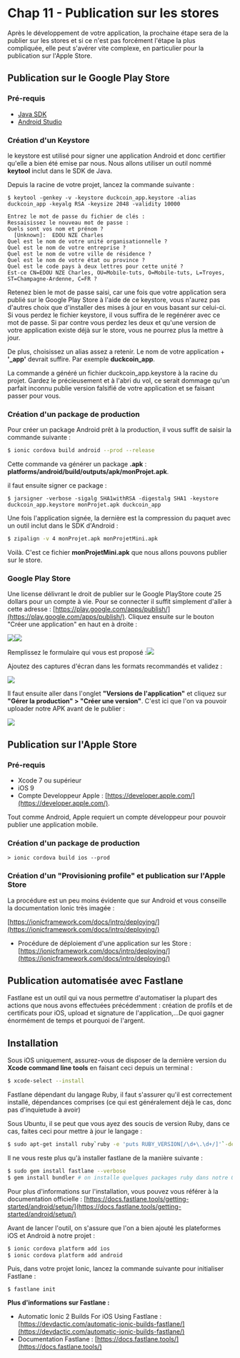 # Chap 11 - Publication sur les stores

Après le développement de votre application, la prochaine étape sera de la publier sur les stores et si ce n'est pas forcément l'étape la plus compliquée, elle peut s'avérer vite complexe, en particulier pour la publication sur l'Apple Store.

## Publication sur le Google Play Store

### Pré-requis

* [Java SDK](http://www.oracle.com/technetwork/java/javase/downloads/index-jsp-138363.html)
* [Android Studio](https://developer.android.com/studio/index.html)

### 

### Création d'un Keystore

le keystore est utilisé pour signer une application Android et donc certifier qu'elle a bien été emise par nous. Nous allons utiliser un outil nommé **keytool** inclut dans le SDK de Java.

Depuis la racine de votre projet, lancez la commande suivante :

```
$ keytool -genkey -v -keystore duckcoin_app.keystore -alias duckcoin_app -keyalg RSA -keysize 2048 -validity 10000

Entrez le mot de passe du fichier de clés :  
Ressaisissez le nouveau mot de passe : 
Quels sont vos nom et prénom ?
  [Unknown]:  EDOU NZE Charles
Quel est le nom de votre unité organisationnelle ?
Quel est le nom de votre entreprise ?
Quel est le nom de votre ville de résidence ?
Quel est le nom de votre état ou province ?
Quel est le code pays à deux lettres pour cette unité ?
Est-ce CN=EDOU NZE Charles, OU=Mobile-tuts, O=Mobile-tuts, L=Troyes, ST=Champagne-Ardenne, C=FR ?
```

Retenez bien le mot de passe saisi, car une fois que votre application sera publié sur le Google Play Store à l'aide de ce keystore, vous n'aurez pas d'autres choix que d'installer des mises à jour en vous basant sur celui-ci. Si vous perdez le fichier keystore, il vous suffira de le regénérer avec ce mot de passe. Si par contre vous perdez les deux et qu'une version de votre application existe déjà sur le store, vous ne pourrez plus la mettre à jour.

De plus, choisissez un alias assez a retenir. Le nom de votre application + **'\_app'** devrait suffire. Par exemple **duckcoin\_app**.

La commande a généré un fichier duckcoin\_app.keystore à la racine du projet. Gardez le précieusement et à l'abri du vol, ce serait dommage qu'un parfait inconnu publie version falsifié de votre application et se faisant passer pour vous.

### Création d'un package de production

Pour créer un package Android prêt à la production, il vous suffit de saisir la commande suivante :

```bash
$ ionic cordova build android --prod --release
```

Cette commande va générer un package **.apk** : **platforms/android/build/outputs/apk/monProjet.apk**.

il faut ensuite signer ce package :

```
$ jarsigner -verbose -sigalg SHA1withRSA -digestalg SHA1 -keystore duckcoin_app.keystore monProjet.apk duckcoin_app
```

Une fois l'application signée, la dernière est la compression du paquet avec un outil inclut dans le SDK d'Android :

```bash
$ zipalign -v 4 monProjet.apk monProjetMini.apk
```

Voilà. C'est ce fichier **monProjetMini.apk** que nous allons pouvons publier sur le store.

### Google Play Store

Une license délivrant le droit de publier sur le Google PlayStore coute 25 dollars pour un compte à vie. Pour se connecter il suffit simplement d'aller à cette adresse : [https://play.google.com/apps/publish/](https://play.google.com/apps/publish/). Cliquez ensuite sur le bouton "Créer une application" en haut en à droite :

![](/assets/google_playstore.png)![](/assets/playstore_2.png)

Remplissez le formulaire qui vous est proposé :![](/assets/playstore_3.png)

Ajoutez des captures d'écran dans les formats recommandés et validez :

![](/assets/playstore_4.png)

Il faut ensuite aller dans l'onglet **"Versions de l'application"** et cliquez sur **"Gérer la production" &gt; "Créer une version"**. C'est ici que l'on va pouvoir uploader notre APK avant de le publier :

![](/assets/playstore_6.png)

## Publication sur l'Apple Store

### Pré-requis

* Xcode 7 ou supérieur
* iOS 9
* Compte Developpeur Apple : [https://developer.apple.com/](https://developer.apple.com/).

Tout comme Android, Apple requiert un compte développeur pour pouvoir publier une application mobile.

### Création d'un package de production

```
> ionic cordova build ios --prod
```

### Création d'un "Provisioning profile" et publication sur l'Apple Store

La procédure est un peu moins évidente que sur Android et vous conseille la documentation Ionic très imagée :

[https://ionicframework.com/docs/intro/deploying/](https://ionicframework.com/docs/intro/deploying/)

* Procédure de déploiement d'une application sur les Store : [https://ionicframework.com/docs/intro/deploying/](https://ionicframework.com/docs/intro/deploying/)

## Publication automatisée avec Fastlane

Fastlane est un outil qui va nous permettre d'automatiser la plupart des actions que nous avons effectuées précédemment : création de profils et de certificats pour iOS, upload et signature de l'application,...De quoi gagner énormément de temps et pourquoi de l'argent.

## Installation

Sous iOS uniquement, assurez-vous de disposer de la dernière version du **Xcode command line tools** en faisant ceci depuis un terminal :

```bash
$ xcode-select --install
```

Fastlane dépendant du langage Ruby, il faut s'assurer qu'il est correctement installé, dépendances comprises \(ce qui est généralement déjà le cas, donc pas d'inquietude à avoir\)

Sous Ubuntu, il se peut que vous ayez des soucis de version Ruby, dans ce cas, faites ceci pour mettre à jour le langage :

```bash
$ sudo apt-get install ruby`ruby -e 'puts RUBY_VERSION[/\d+\.\d+/]'`-dev
```

Il ne vous reste plus qu'à installer fastlane de la manière suivante :

```bash
$ sudo gem install fastlane --verbose
$ gem install bundler # on installe quelques packages ruby dans notre OS
```

Pour plus d'informations sur l'installation, vous pouvez vous référer à la documentation officielle : [https://docs.fastlane.tools/getting-started/android/setup/](https://docs.fastlane.tools/getting-started/android/setup/)

Avant de lancer l'outil, on s'assure que l'on a bien ajouté les plateformes iOS et Android à notre projet :

```bash
$ ionic cordova platform add ios
$ ionic cordova platform add android
```

Puis, dans votre projet Ionic, lancez la commande suivante pour initialiser Fastlane :

```
$ fastlane init
```



**Plus d'informations sur Fastlane :**

* Automatic Ionic 2 Builds For iOS Using Fastlane : [https://devdactic.com/automatic-ionic-builds-fastlane/](https://devdactic.com/automatic-ionic-builds-fastlane/)
* Documentation Fastlane : [https://docs.fastlane.tools/](https://docs.fastlane.tools/)



